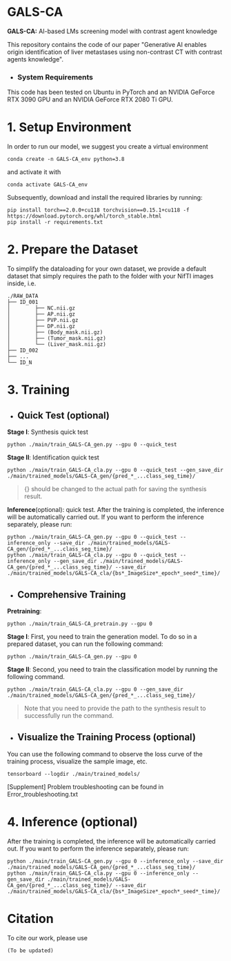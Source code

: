 # GALS-CA
****GALS-CA:**** AI-based LMs screening model with contrast agent knowledge

This repository contains the code of our paper "Generative AI enables origin identification of liver metastases using non-contrast CT with contrast agents knowledge".


- ### System Requirements
This code has been tested on Ubuntu in PyTorch and an NVIDIA GeForce RTX 3090 GPU and an NVIDIA GeForce RTX 2080 Ti GPU.

# 1. Setup Environment
In order to run our model, we suggest you create a virtual environment
```
conda create -n GALS-CA_env python=3.8
```
and activate it with
```
conda activate GALS-CA_env
```
Subsequently, download and install the required libraries by running:
```
pip install torch==2.0.0+cu118 torchvision==0.15.1+cu118 -f https://download.pytorch.org/whl/torch_stable.html
pip install -r requirements.txt
```
# 2. Prepare the Dataset
To simplify the dataloading for your own dataset, we provide a default dataset that simply requires the path to the folder with your NifTI images inside, i.e.
```
./RAW_DATA     
├── ID_001                       
│        ├── NC.nii.gz             
│        ├── AP.nii.gz        
│        ├── PVP.nii.gz       
│        ├── DP.nii.gz        
│        ├── (Body_mask.nii.gz)  
│        ├── (Tumor_mask.nii.gz) 
│        └── (Liver_mask.nii.gz) 
├── ID_002
├── ... 
└── ID_N 
```



# 3. Training
- ## Quick Test (optional)
**Stage I**: Synthesis quick test
```
python ./main/train_GALS-CA_gen.py --gpu 0 --quick_test
```
**Stage II**: Identification quick test 
```
python ./main/train_GALS-CA_cla.py --gpu 0 --quick_test --gen_save_dir ./main/trained_models/GALS-CA_gen/{pred_*_...class_seg_time}/  
```
>{} should be changed to the actual path for saving the synthesis result.  


**Inference**(optional): quick test. After the training is completed, the inference will be automatically carried out. If you want to perform the inference separately, please run:
```
python ./main/train_GALS-CA_gen.py --gpu 0 --quick_test --inference_only --save_dir ./main/trained_models/GALS-CA_gen/{pred_*_...class_seg_time}/
python ./main/train_GALS-CA_cla.py --gpu 0 --quick_test --inference_only --gen_save_dir ./main/trained_models/GALS-CA_gen/{pred_*_...class_seg_time}/ --save_dir ./main/trained_models/GALS-CA_cla/{bs*_ImageSize*_epoch*_seed*_time}/
```

- ## Comprehensive Training
**Pretraining**:
```
python ./main/train_GALS-CA_pretrain.py --gpu 0
```
**Stage I**: First, you need to train the generation model. To do so in a prepared dataset, you can run the following command:
```
python ./main/train_GALS-CA_gen.py --gpu 0
```
**Stage II**: Second, you need to train the classification model by running the following command. 
```
python ./main/train_GALS-CA_cla.py --gpu 0 --gen_save_dir ./main/trained_models/GALS-CA_gen/{pred_*_...class_seg_time}/
```
>Note that you need to provide the path to the synthesis result to successfully run the command.


- ## Visualize the Training Process (optional)
You can use the following command to observe the loss curve of the training process, visualize the sample image, etc.
```
tensorboard --logdir ./main/trained_models/
```


[Supplement] Problem troubleshooting can be found in Error_troubleshooting.txt
# 4. Inference (optional)
After the training is completed, the inference will be automatically carried out. If you want to perform the inference separately, please run:
```
python ./main/train_GALS-CA_gen.py --gpu 0 --inference_only --save_dir ./main/trained_models/GALS-CA_gen/{pred_*_...class_seg_time}/
python ./main/train_GALS-CA_cla.py --gpu 0 --inference_only --gen_save_dir ./main/trained_models/GALS-CA_gen/{pred_*_...class_seg_time}/ --save_dir ./main/trained_models/GALS-CA_cla/{bs*_ImageSize*_epoch*_seed*_time}/
```

# Citation

To cite our work, please use
```
(To be updated)
```